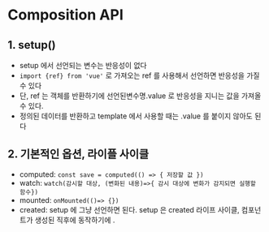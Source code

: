 # Composition API

## 1. setup()

- setup 에서 선언되는 변수는 반응성이 없다
- `import {ref} from 'vue'` 로 가져오는 ref 를 사용해서 선언하면 반응성을 가질 수 있다
- 단, ref 는 객체를 반환하기에 선언된변수명.value 로 반응성을 지니는 값을 가져올 수 있다.
- 정의된 데이터를 반환하고 template 에서 사용할 때는 .value 를 붙이지 않아도 된다

## 2. 기본적인 옵션, 라이플 사이클

- computed: `const save = computed(() => { 저장할 값 })`
- watch: `watch(감시할 대상, (변화된 내용)=>{ 감시 대상에 변화가 감지되면 실행할 함수})`
- mounted: `onMounted(()=> {})`
- created: setup 에 그냥 선언하면 된다. setup 은 created 라이프 사이클, 컴포넌트가 생성된 직후에 동작하기에 .
